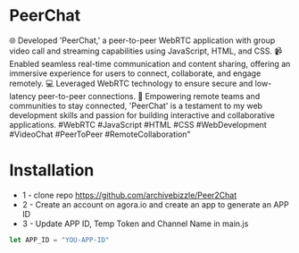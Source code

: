 # PeerChat

🌐 Developed 'PeerChat,' a peer-to-peer WebRTC application with group video call and streaming capabilities using JavaScript, HTML, and CSS. 📹 Enabled seamless real-time communication and content sharing, offering an immersive experience for users to connect, collaborate, and engage remotely. 💻 Leveraged WebRTC technology to ensure secure and low-latency peer-to-peer connections. 🚀 Empowering remote teams and communities to stay connected, 'PeerChat' is a testament to my web development skills and passion for building interactive and collaborative applications. #WebRTC #JavaScript #HTML #CSS #WebDevelopment #VideoChat #PeerToPeer #RemoteCollaboration"

# Installation
* 1 - clone repo https://github.com/archivebizzle/Peer2Chat
* 2 - Create an account on agora.io and create an app to generate an APP ID
* 3 - Update APP ID, Temp Token and Channel Name in main.js
```javascript
let APP_ID = "YOU-APP-ID"
```



